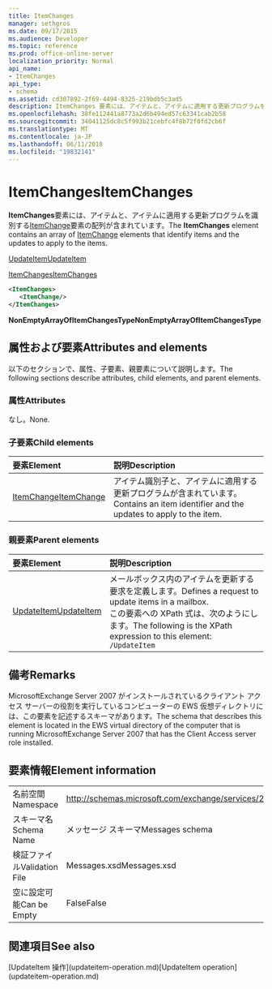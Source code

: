 ```yaml
---
title: ItemChanges
manager: sethgros
ms.date: 09/17/2015
ms.audience: Developer
ms.topic: reference
ms.prod: office-online-server
localization_priority: Normal
api_name:
- ItemChanges
api_type:
- schema
ms.assetid: cd307892-2f69-4494-8325-219bdb5c3ad5
description: ItemChanges 要素には、アイテムと、アイテムに適用する更新プログラムを識別する ItemChange 要素の配列が含まれています。
ms.openlocfilehash: 38fe112441a8773a2d6b494ed57c63341cab2b58
ms.sourcegitcommit: 34041125dc8c5f993b21cebfc4f8b72f0fd2cb6f
ms.translationtype: MT
ms.contentlocale: ja-JP
ms.lasthandoff: 06/11/2018
ms.locfileid: "19832141"
---
```

# <a name="itemchanges"></a><span data-ttu-id="e82ca-103">ItemChanges</span><span class="sxs-lookup"><span data-stu-id="e82ca-103">ItemChanges</span></span>

<span data-ttu-id="e82ca-104">**ItemChanges**要素には、アイテムと、アイテムに適用する更新プログラムを識別する[ItemChange](itemchange.md)要素の配列が含まれています。</span><span class="sxs-lookup"><span data-stu-id="e82ca-104">The **ItemChanges** element contains an array of [ItemChange](itemchange.md) elements that identify items and the updates to apply to the items.</span></span> 
  
[<span data-ttu-id="e82ca-105">UpdateItem</span><span class="sxs-lookup"><span data-stu-id="e82ca-105">UpdateItem</span></span>](updateitem.md)
  
[<span data-ttu-id="e82ca-106">ItemChanges</span><span class="sxs-lookup"><span data-stu-id="e82ca-106">ItemChanges</span></span>](itemchanges.md)
  
```xml
<ItemChanges>
   <ItemChange/>
</ItemChanges>
```

 <span data-ttu-id="e82ca-107">**NonEmptyArrayOfItemChangesType**</span><span class="sxs-lookup"><span data-stu-id="e82ca-107">**NonEmptyArrayOfItemChangesType**</span></span>
## <a name="attributes-and-elements"></a><span data-ttu-id="e82ca-108">属性および要素</span><span class="sxs-lookup"><span data-stu-id="e82ca-108">Attributes and elements</span></span>

<span data-ttu-id="e82ca-109">以下のセクションで、属性、子要素、親要素について説明します。</span><span class="sxs-lookup"><span data-stu-id="e82ca-109">The following sections describe attributes, child elements, and parent elements.</span></span>
  
### <a name="attributes"></a><span data-ttu-id="e82ca-110">属性</span><span class="sxs-lookup"><span data-stu-id="e82ca-110">Attributes</span></span>

<span data-ttu-id="e82ca-111">なし。</span><span class="sxs-lookup"><span data-stu-id="e82ca-111">None.</span></span>
  
### <a name="child-elements"></a><span data-ttu-id="e82ca-112">子要素</span><span class="sxs-lookup"><span data-stu-id="e82ca-112">Child elements</span></span>

|<span data-ttu-id="e82ca-113">**要素**</span><span class="sxs-lookup"><span data-stu-id="e82ca-113">**Element**</span></span>|<span data-ttu-id="e82ca-114">**説明**</span><span class="sxs-lookup"><span data-stu-id="e82ca-114">**Description**</span></span>|
|:-----|:-----|
|[<span data-ttu-id="e82ca-115">ItemChange</span><span class="sxs-lookup"><span data-stu-id="e82ca-115">ItemChange</span></span>](itemchange.md) <br/> |<span data-ttu-id="e82ca-116">アイテム識別子と、アイテムに適用する更新プログラムが含まれています。</span><span class="sxs-lookup"><span data-stu-id="e82ca-116">Contains an item identifier and the updates to apply to the item.</span></span>  <br/> |
   
### <a name="parent-elements"></a><span data-ttu-id="e82ca-117">親要素</span><span class="sxs-lookup"><span data-stu-id="e82ca-117">Parent elements</span></span>

|<span data-ttu-id="e82ca-118">**要素**</span><span class="sxs-lookup"><span data-stu-id="e82ca-118">**Element**</span></span>|<span data-ttu-id="e82ca-119">**説明**</span><span class="sxs-lookup"><span data-stu-id="e82ca-119">**Description**</span></span>|
|:-----|:-----|
|[<span data-ttu-id="e82ca-120">UpdateItem</span><span class="sxs-lookup"><span data-stu-id="e82ca-120">UpdateItem</span></span>](updateitem.md) <br/> |<span data-ttu-id="e82ca-121">メールボックス内のアイテムを更新する要求を定義します。</span><span class="sxs-lookup"><span data-stu-id="e82ca-121">Defines a request to update items in a mailbox.</span></span>  <br/> <span data-ttu-id="e82ca-122">この要素への XPath 式は、次のようにします。</span><span class="sxs-lookup"><span data-stu-id="e82ca-122">The following is the XPath expression to this element:</span></span>  <br/>  `/UpdateItem` <br/> |
   
## <a name="remarks"></a><span data-ttu-id="e82ca-123">備考</span><span class="sxs-lookup"><span data-stu-id="e82ca-123">Remarks</span></span>

<span data-ttu-id="e82ca-124">MicrosoftExchange Server 2007 がインストールされているクライアント アクセス サーバーの役割を実行しているコンピューターの EWS 仮想ディレクトリには、この要素を記述するスキーマがあります。</span><span class="sxs-lookup"><span data-stu-id="e82ca-124">The schema that describes this element is located in the EWS virtual directory of the computer that is running MicrosoftExchange Server 2007 that has the Client Access server role installed.</span></span>
  
## <a name="element-information"></a><span data-ttu-id="e82ca-125">要素情報</span><span class="sxs-lookup"><span data-stu-id="e82ca-125">Element information</span></span>

|||
|:-----|:-----|
|<span data-ttu-id="e82ca-126">名前空間</span><span class="sxs-lookup"><span data-stu-id="e82ca-126">Namespace</span></span>  <br/> |http://schemas.microsoft.com/exchange/services/2006/messages  <br/> |
|<span data-ttu-id="e82ca-127">スキーマ名</span><span class="sxs-lookup"><span data-stu-id="e82ca-127">Schema Name</span></span>  <br/> |<span data-ttu-id="e82ca-128">メッセージ スキーマ</span><span class="sxs-lookup"><span data-stu-id="e82ca-128">Messages schema</span></span>  <br/> |
|<span data-ttu-id="e82ca-129">検証ファイル</span><span class="sxs-lookup"><span data-stu-id="e82ca-129">Validation File</span></span>  <br/> |<span data-ttu-id="e82ca-130">Messages.xsd</span><span class="sxs-lookup"><span data-stu-id="e82ca-130">Messages.xsd</span></span>  <br/> |
|<span data-ttu-id="e82ca-131">空に設定可能</span><span class="sxs-lookup"><span data-stu-id="e82ca-131">Can be Empty</span></span>  <br/> |<span data-ttu-id="e82ca-132">False</span><span class="sxs-lookup"><span data-stu-id="e82ca-132">False</span></span>  <br/> |
   
## <a name="see-also"></a><span data-ttu-id="e82ca-133">関連項目</span><span class="sxs-lookup"><span data-stu-id="e82ca-133">See also</span></span>



<span data-ttu-id="e82ca-134">
  [UpdateItem 操作](updateitem-operation.md)</span><span class="sxs-lookup"><span data-stu-id="e82ca-134">[UpdateItem operation](updateitem-operation.md)</span></span>

